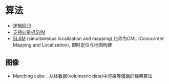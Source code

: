 # 算法
* 逻辑回归
* [支持向量机SVM](https://www.zhihu.com/question/21094489)
* [SLAM](https://blog.csdn.net/u010632165/article/details/119426739) (simultaneous localization and mapping),也称为CML (Concurrent Mapping and Localization), 即时定位与地图构建

## 图像
* Marching cube：从体数据(volumetric data)中渲染等值面的经典算法

